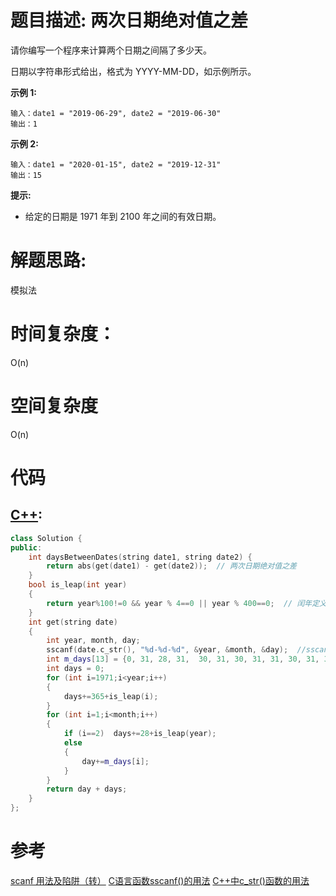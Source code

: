 # 题目描述:  两次日期绝对值之差

请你编写一个程序来计算两个日期之间隔了多少天。

日期以字符串形式给出，格式为 YYYY-MM-DD，如示例所示。

**示例 1:**
```
输入：date1 = "2019-06-29", date2 = "2019-06-30"
输出：1
```
**示例 2:**
```
输入：date1 = "2020-01-15", date2 = "2019-12-31"
输出：15
```

**提示:** 

  - 给定的日期是 1971 年到 2100 年之间的有效日期。

# 解题思路:
模拟法

# 时间复杂度：
  O(n)
# 空间复杂度
  O(n)
  
# 代码

## [C++](./Number-Of-Days-Between-Two-Dates.cpp):
```c++
class Solution {
public:
    int daysBetweenDates(string date1, string date2) {
        return abs(get(date1) - get(date2));  // 两次日期绝对值之差
    }
    bool is_leap(int year)
    {
        return year%100!=0 && year % 4==0 || year % 400==0;  // 闰年定义 
    }
    int get(string date)
    {
        int year, month, day;
        sscanf(date.c_str(), "%d-%d-%d", &year, &month, &day);  //sscanf() - 从一个字符串中读进与指定格式相符的数据.
        int m_days[13] = {0, 31, 28, 31,  30, 31, 30, 31, 31, 30, 31, 30, 31};
        int days = 0;
        for (int i=1971;i<year;i++)
        {
            days+=365+is_leap(i);
        }
        for (int i=1;i<month;i++)
        {
            if (i==2)  days+=28+is_leap(year);
            else
            {
                day+=m_days[i];
            }
        }
        return day + days;
    }
};
```

# 参考

  [scanf 用法及陷阱（转）](https://www.cnblogs.com/vanishfan/archive/2013/03/04/2942492.html)
  [C语言函数sscanf()的用法](https://www.cnblogs.com/lyq105/archive/2009/11/28/1612677.html)
  [C++中c_str()函数的用法](https://blog.csdn.net/JIEJINQUANIL/article/details/51547027)


